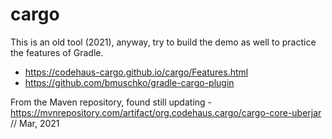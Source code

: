 # cargo
This is an old tool (2021), anyway, try to build the demo as well to practice the features of Gradle.

- https://codehaus-cargo.github.io/cargo/Features.html
- https://github.com/bmuschko/gradle-cargo-plugin

From the Maven repository, found still updating - https://mvnrepository.com/artifact/org.codehaus.cargo/cargo-core-uberjar // Mar, 2021
